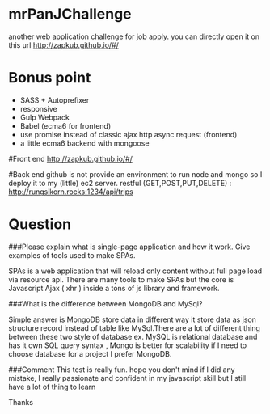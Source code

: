 # mrPanJChallenge
another web application challenge for job apply. you can directly open it on this url http://zapkub.github.io/#/

# Bonus point
 - SASS + Autoprefixer
 - responsive
 - Gulp Webpack
 - Babel (ecma6 for frontend)
 - use promise instead of classic ajax http async request (frontend)
 - a little ecma6 backend with mongoose
 
#Front end
  http://zapkub.github.io/#/

#Back end
  github is not provide an environment to run node and mongo so I deploy it to my (little) ec2 server.
  restful (GET,POST,PUT,DELETE) : http://rungsikorn.rocks:1234/api/trips

# Question

###Please explain what is single-page application and how it work. Give examples of tools used to make SPAs.

SPAs is a web application that will reload only content without full page load via resource api.
There are many tools to make SPAs but the core is Javascript Ajax ( xhr ) inside a tons of js library and framework.

###What is the difference between MongoDB and MySql?

Simple answer is MongoDB store data in different way it store data as json structure record instead of table like MySql.There are a lot of different thing between these two style of database ex. MySQL is relational database and has it own SQL query syntax , Mongo is better for scalability if I need to choose database for a project I prefer MongoDB.


###Comment
This test is really fun. hope you don't mind if I did any mistake, I really passionate and confident in my javascript skill but I still have a lot of thing to learn

Thanks
